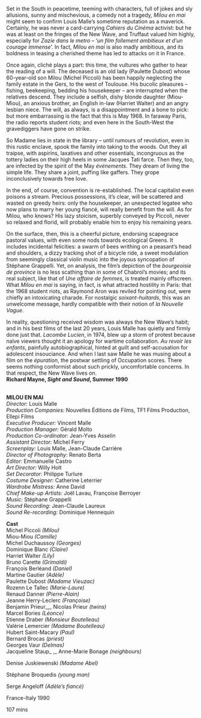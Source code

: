 
Set in the South in peacetime, teeming with characters, full of jokes and sly allusions, sunny and mischevious, a comedy not a tragedy, _Milou en mai_ might seem to confirm Louis Malle’s sometime reputation as a maverick. Certainly, he was never a card-carrying _Cahiers du Cinéma_ activist: but he was at least on the fringes of the New Wave, and Truffaut valued him highly, especially for _Zazie dans le metro_ – ‘_un film follement ambitieux et d’un courage immense_’.  In fact, _Milou en mai_ is also madly ambitious, and its boldness in teasing a cherished theme has led to attacks on it in France.

Once again, cliché plays a part: this time, the vultures who gather to hear the reading of a will. The deceased is an old lady (Paulette Dubost) whose 60-year-old son Milou (Michel Piccoli) has been happily neglecting the family estate in the Gers, to the west of Toulouse. His bucolic pleasures – fishing, beekeeping, bedding his housekeeper – are interrupted when the relatives descend. They include a selfish, dishy blonde daughter (Miou-Miou), an anxious brother, an English in-law (Harriet Walter) and an angry lesbian niece. The will, as always, is a disappointment and a bone to pick: but more embarrassing is the fact that this is May 1968. In faraway Paris, the radio reports student riots; and even here in the South-West the gravediggers have gone on strike.

So Madame lies in state in the library – until rumours of revolution, even in this rustic enclave, spook the family into taking to the woods. Out they all traipse, with aspirins, laxatives and other essentials, incongruous as the tottery ladies on their high heels in some Jacques Tati farce. Then they, too, are infected by the spirit of the May _événements_. They dream of living the simple life. They share a joint, puffing like gaffers. They grope inconclusively towards free love.

In the end, of course, convention is re-established. The local capitalist even poisons a stream. Precious possessions, it’s clear, will be scattered and wasted on greedy heirs: only the housekeeper, an unexpected legatee who now plans to marry her young fiancé, will really benefit from the will. As for Milou, who knows? His lazy stoicism, superbly conveyed by Piccoli, never so relaxed and florid, will probably enable him to enjoy his remaining years.

On the surface, then, this is a cheerful picture, endorsing scapegrace pastoral values, with even some nods towards ecological Greens. It includes incidental felicities: a swarm of bees writhing on a peasant’s head and shoulders, a dizzy tracking shot of a bicycle ride, a sweet modulation from seemingly classical violin music into the joyous syncopation of Stéphane Grappelli. Yet, on analysis, the film’s depiction of the _bourgeoisie de province_ is no less scathing than in some of Chabrol’s movies; and its real subject, like that of _Une affaire de femmes_, is treated mainly offscreen. What _Milou en mai_ is saying, in fact, is what attracted hostility in Paris: that the 1968 student riots, as Raymond Aron was reviled for pointing out, were chiefly an intoxicating charade. For nostalgic _soixant-huitards_, this was an unwelcome message, hardly compatible with their notion of _la Nouvelle Vague_.

In reality, questioning received wisdom was always the New Wave’s habit; and in his best films of the last 20 years, Louis Malle has quietly and firmly done just that. _Lacombe Lucien_, in 1974, blew up a storm of protest because naïve viewers thought it an apology for wartime collaboration. _Au revoir les enfants_, painfully autobiographical, hinted at guilt and self-accusation for adolescent insouciance. And when I last saw Malle he was musing about a film on the _épuration_, the postwar settling of Occupation scores. There seems nothing conformist about such prickly, uncomfortable concerns. In that respect, the New Wave lives on.  
**Richard Mayne, _Sight and Sound_, Summer 1990**
<br><br>

**MILOU EN MAI**<br>
_Director:_ Louis Malle<br>
_Production Companies:_ Nouvelles Éditions de Films, TF1 Films Production, Ellepi Films<br>
_Executive Producer:_ Vincent Malle<br>
_Production Manager:_ Gérald Molto<br>
_Production Co-ordinator:_ Jean-Yves Asselin<br>
_Assistant Director:_ Michel Ferry<br>
_Screenplay:_ Louis Malle, Jean-Claude Carrière<br>
_Director of Photography:_ Renato Berta<br>
_Editor:_ Emmanuelle Castro<br>
_Art Director:_ Willy Holt<br>
_Set Decorator:_ Philippe Turlure<br>
_Costume Designer:_ Catherine Leterrier<br>
_Wardrobe Mistress:_ Anne David<br>
_Chief Make-up Artists:_ Joël Lavau, Françoise Berroyer<br>
_Music:_ Stéphane Grappelli<br>
_Sound Recording:_ Jean-Claude Laureux<br>
_Sound Re-recording:_ Dominique Hennequin<br>

**Cast**<br>
Michel Piccoli _(Milou)_<br>
Miou-Miou _(Camille)_<br>
Michel Duchaussoy _(Georges)_<br>
Dominique Blanc _(Claire)_<br>
Harriet Walter _(Lily)_<br>
Bruno Carette _(Grimaldi)_<br>
François Berléand _(Daniel)_<br>
Martine Gautier _(Adèle)_<br>
Paulette Dubost _(Madame Vieuzac)_<br>
Rozenn Le Tallec _(Marie-Laure)_<br>
Renaud Danner _(Pierre-Alain)_<br>
Jeanne Herry-Leclerc _(Françoise)_<br>
Benjamin Prieur_,_ Nicolas Prieur _(twins)_<br>
Marcel Bories _(Léonce)_<br>
Etienne Draber _(Monsieur Boutelleau)_<br>
Valérie Lemercier _(Madame Boutelleau)_<br>
Hubert Saint-Macary _(Paul)_<br>
Bernard Brocas _(priest)_<br>
Georges Vaur _(Delmas)_<br>
Jacqueline Staup_
,_ Anne-Marie Bonage _(neighbours)_<br>

Denise Juskiewenski _(Madame Abel)_<br>

Stéphane Broquedis _(young man)_<br>

Serge Angeloff _(Adèle’s fiancé)_<br>

France-Italy 1990<br>

107 mins<br>
<br>
<!--stackedit_data:
eyJoaXN0b3J5IjpbLTExOTU1ODY5NjNdfQ==
-->